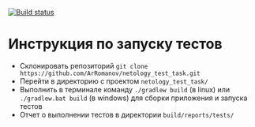 
[![Build status](https://ci.appveyor.com/api/projects/status/s1rsomqpf6ovvoct?svg=true)](https://ci.appveyor.com/project/ArRomanov/netology-test-task)


# Инструкция по запуску тестов

* Склонировать репозиторий `git clone https://github.com/ArRomanov/netology_test_task.git`
* Перейти в директорию с проектом `netology_test_task/`
* Выполнить в терминале команду `./gradlew build` (в linux) или `./gradlew.bat build` (в windows) для сборки приложения и запуска тестов
* Отчет о выполнении тестов в директории `build/reports/tests/` 